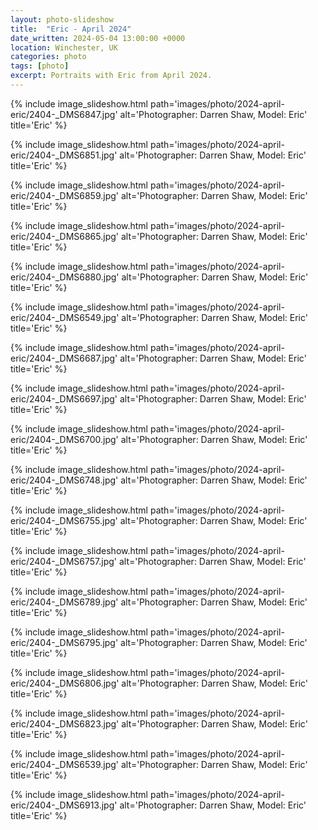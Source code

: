 ```yaml
---
layout: photo-slideshow
title:  "Eric - April 2024"
date_written: 2024-05-04 13:00:00 +0000
location: Winchester, UK
categories: photo
tags: [photo]
excerpt: Portraits with Eric from April 2024.
---
```

{% include image_slideshow.html path='images/photo/2024-april-eric/2404-_DMS6847.jpg' alt='Photographer: Darren Shaw, Model: Eric' title='Eric' %}

{% include image_slideshow.html path='images/photo/2024-april-eric/2404-_DMS6851.jpg' alt='Photographer: Darren Shaw, Model: Eric' title='Eric' %}

{% include image_slideshow.html path='images/photo/2024-april-eric/2404-_DMS6859.jpg' alt='Photographer: Darren Shaw, Model: Eric' title='Eric' %}

{% include image_slideshow.html path='images/photo/2024-april-eric/2404-_DMS6865.jpg' alt='Photographer: Darren Shaw, Model: Eric' title='Eric' %}

{% include image_slideshow.html path='images/photo/2024-april-eric/2404-_DMS6880.jpg' alt='Photographer: Darren Shaw, Model: Eric' title='Eric' %}

{% include image_slideshow.html path='images/photo/2024-april-eric/2404-_DMS6549.jpg' alt='Photographer: Darren Shaw, Model: Eric' title='Eric' %}

{% include image_slideshow.html path='images/photo/2024-april-eric/2404-_DMS6687.jpg' alt='Photographer: Darren Shaw, Model: Eric' title='Eric' %}

{% include image_slideshow.html path='images/photo/2024-april-eric/2404-_DMS6697.jpg' alt='Photographer: Darren Shaw, Model: Eric' title='Eric' %}

{% include image_slideshow.html path='images/photo/2024-april-eric/2404-_DMS6700.jpg' alt='Photographer: Darren Shaw, Model: Eric' title='Eric' %}
    
{% include image_slideshow.html path='images/photo/2024-april-eric/2404-_DMS6748.jpg' alt='Photographer: Darren Shaw, Model: Eric' title='Eric' %}

{% include image_slideshow.html path='images/photo/2024-april-eric/2404-_DMS6755.jpg' alt='Photographer: Darren Shaw, Model: Eric' title='Eric' %}

{% include image_slideshow.html path='images/photo/2024-april-eric/2404-_DMS6757.jpg' alt='Photographer: Darren Shaw, Model: Eric' title='Eric' %}

{% include image_slideshow.html path='images/photo/2024-april-eric/2404-_DMS6789.jpg' alt='Photographer: Darren Shaw, Model: Eric' title='Eric' %}

{% include image_slideshow.html path='images/photo/2024-april-eric/2404-_DMS6795.jpg' alt='Photographer: Darren Shaw, Model: Eric' title='Eric' %}

{% include image_slideshow.html path='images/photo/2024-april-eric/2404-_DMS6806.jpg' alt='Photographer: Darren Shaw, Model: Eric' title='Eric' %}

{% include image_slideshow.html path='images/photo/2024-april-eric/2404-_DMS6823.jpg' alt='Photographer: Darren Shaw, Model: Eric' title='Eric' %}

{% include image_slideshow.html path='images/photo/2024-april-eric/2404-_DMS6539.jpg' alt='Photographer: Darren Shaw, Model: Eric' title='Eric' %}

{% include image_slideshow.html path='images/photo/2024-april-eric/2404-_DMS6913.jpg' alt='Photographer: Darren Shaw, Model: Eric' title='Eric' %}